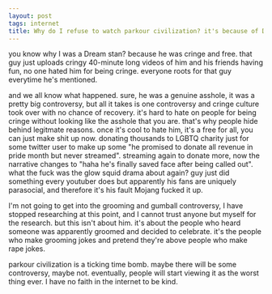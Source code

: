 ```yaml
---
layout: post
tags: internet
title: Why do I refuse to watch parkour civilization? it's because of Dream.
---
```


you know why I was a Dream stan? because he was cringe and free. that guy just uploads cringy 40-minute long videos of him and his friends having fun, no one hated him for being cringe. everyone roots for that guy everytime he's mentioned.

and we all know what happened. sure, he was a genuine asshole, it was a pretty big controversy, but all it takes is one controversy and cringe culture took over with no chance of recovery. it's hard to hate on people for being cringe without looking like the asshole that you are. that's why people hide behind legitmate reasons. once it's cool to hate him, it's a free for all, you can just make shit up now. donating thousands to LGBTQ charity just for some twitter user to make up some "he promised to donate all revenue in pride month but never streamed". streaming again to donate more, now the narrative changes to "haha he's finally saved face after being called out". what the fuck was the glow squid drama about again? guy just did something every youtuber does but apparently his fans are uniquely parasocial, and therefore it's his fault Mojang fucked it up.

I'm not going to get into the grooming and gumball controversy, I have stopped researching at this point, and I cannot trust anyone but myself for the research. but this isn't about him. it's about the people who heard someone was apparently groomed and decided to celebrate. it's the people who make grooming jokes and pretend they're above people who make rape jokes.

parkour civilization is a ticking time bomb. maybe there will be some controversy, maybe not. eventually, people will start viewing it as the worst thing ever. I have no faith in the internet to be kind.
